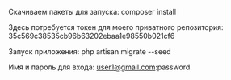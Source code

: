 Скачиваем пакеты для запуска:
composer install

Здесь потребуется токен для моего приватного репозитория:
35c569c38535cb96b63202ebaa1e98550b021cf6

Запуск приложения:
php artisan migrate --seed

Имя и пароль для входа:
user1@gmail.com:password